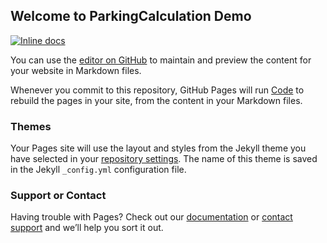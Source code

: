 ## Welcome to ParkingCalculation Demo
[![Inline docs](http://inch-ci.org/github/AJEETX/ParkingCalculation.Demo.svg?branch=master)](http://inch-ci.org/github/AJEETX/ParkingCalculation.Demo)

You can use the [editor on GitHub](https://github.com/AJEETX/ParkingCalculation.Demo/edit/master/README.md) to maintain and preview the content for your website in Markdown files.


[](http://inch-ci.org/github/AJEETX/ParkingCalculation.Demo.svg?branch=master)

Whenever you commit to this repository, GitHub Pages will run [Code](https://travis-ci.org/AJEETX/ParkingCalculation.Demo.svg?branch=master) to rebuild the pages in your site, from the content in your Markdown files.


###  Themes

Your Pages site will use the layout and styles from the Jekyll theme you have selected in your [repository settings](https://github.com/AJEETX/ParkingCalculation.Demo/settings). The name of this theme is saved in the Jekyll `_config.yml` configuration file.

### Support or Contact

Having trouble with Pages? Check out our [documentation](https://help.github.com/categories/github-pages-basics/) or [contact support](https://github.com/contact) and we’ll help you sort it out.
